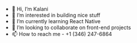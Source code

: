 - 👋 Hi, I’m Kalani
- 👀 I’m interested in building nice stuff
- 🌱 I’m currently learning React Native
- 💞️ I’m looking to collaborate on front-end projects
- 📫 How to reach me - +1 (346) 247-6864

<!---
sfotxl/sfotxl is a ✨ special ✨ repository because its `README.md` (this file) appears on your GitHub profile.
You can click the Preview link to take a look at your changes.
--->
